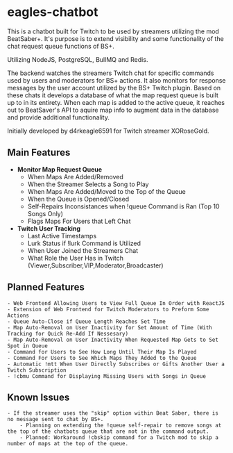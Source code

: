 # eagles-chatbot

This is a chatbot built for Twitch to be used by streamers utilizing the mod BeatSaber+. It's purpose is to extend visibility and some functionality of the chat request queue functions of BS+. 

Utilizing NodeJS, PostgreSQL, BullMQ and Redis. 

The backend watches the streamers Twitch chat for specific commands used by users and moderators for BS+ actions. It also monitors for response messages by the user account utilized by the BS+ Twitch plugin. Based on these chats it develops a database of what the map request queue is built up to in its entirety. When each map is added to the active queue, it reaches out to BeatSaver's API to aquire map info to augment data in the database and provide additional functionality.

Initially developed by d4rkeagle6591 for Twitch streamer XORoseGold.

## Main Features
- **Monitor Map Request Queue**
    - When Maps Are Added/Removed
    - When the Streamer Selects a Song to Play
    - When Maps Are Added/Moved to the Top of the Queue
    - When the Queue is Opened/Closed
    - Self-Repairs Inconsistances when !queue Command is Ran (Top 10 Songs Only)
    - Flags Maps For Users that Left Chat
- **Twitch User Tracking**
    - Last Active Timestamps
    - Lurk Status if !lurk Command is Utilized
    - When User Joined the Streamers Chat
    - What Role the User Has in Twitch (Viewer,Subscriber,VIP,Moderator,Broadcaster)

## Planned Features
    - Web Frontend Allowing Users to View Full Queue In Order with ReactJS
    - Extension of Web Frontend for Twitch Moderators to Preform Some Actions
    - Queue Auto-Close if Queue Length Reaches Set Time
    - Map Auto-Removal on User Inactivity for Set Amount of Time (With Tracking for Quick Re-Add If Nessesary)
    - Map Auto-Removal on User Inactivity When Requested Map Gets to Set Spot in Queue
    - Command for Users to See How Long Until Their Map Is Played
    - Command For Users to See Which Maps They Added to the Queue
    - Automatic !mtt When User Directly Subscribes or Gifts Another User a Twitch Subscription
    - !cbmu Command for Displaying Missing Users with Songs in Queue

## Known Issues
    - If the streamer uses the "skip" option within Beat Saber, there is no message sent to chat by BS+.
        - Planning on extending the !queue self-repair to remove songs at the top of the chatbots queue that are not in the command output.
        - Planned: Workaround !cbskip command for a Twitch mod to skip a number of maps at the top of the queue.
